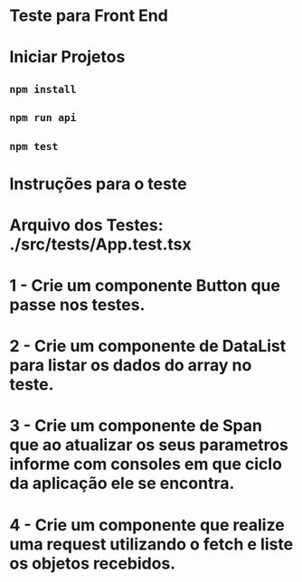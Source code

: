 # Teste para Front End

# Iniciar Projetos
## `npm install`

## `npm run api`

## `npm test`

# Instruções para o teste

# Arquivo dos Testes:  ./src/tests/App.test.tsx
# 1 - Crie um componente Button que passe nos testes.

# 2 - Crie um componente de DataList para listar os dados do array no teste.

# 3 - Crie um componente de Span que ao atualizar os seus parametros informe com consoles em que ciclo da aplicação ele se encontra.

# 4 - Crie um componente que realize uma request utilizando o fetch e liste os objetos recebidos.